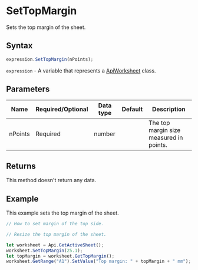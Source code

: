 # SetTopMargin

Sets the top margin of the sheet.

## Syntax

```javascript
expression.SetTopMargin(nPoints);
```

`expression` - A variable that represents a [ApiWorksheet](../ApiWorksheet.md) class.

## Parameters

| **Name** | **Required/Optional** | **Data type** | **Default** | **Description** |
| ------------- | ------------- | ------------- | ------------- | ------------- |
| nPoints | Required | number |  | The top margin size measured in points. |

## Returns

This method doesn't return any data.

## Example

This example sets the top margin of the sheet.

```javascript editor-xlsx
// How to set margin of the top side.

// Resize the top margin of the sheet.

let worksheet = Api.GetActiveSheet();
worksheet.SetTopMargin(25.1);
let topMargin = worksheet.GetTopMargin();
worksheet.GetRange("A1").SetValue("Top margin: " + topMargin + " mm");

```

